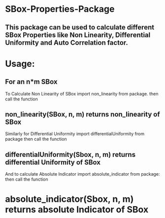 # SBox-Properties-Package
## This package can be used to calculate different SBox Properties like Non Linearity, Differential Uniformity and Auto Correlation factor.


# Usage:
## For an n*m SBox
To Calculate Non Linearity of SBox import non_linearity from package.
then call the function 
## non_linearity(SBox, n, m) returns non_linearity of SBox


Similarly for Differential Uniformity import differentialUniformity from package
then call the function
## differentialUniformity(Sbox, n, m) returns differential Uniformity of SBox


And to calculate Absolute Indicator import absolute_indicator from package:
then call the function
# absolute_indicator(Sbox, n, m) returns absolute Indicator of SBox

